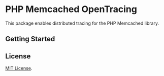 # PHP Memcached OpenTracing 

This package enables distributed tracing for the PHP Memcached library.

## Getting Started

## License

[MIT License](./LICENSE).
